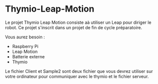 # Thymio-Leap-Motion

Le projet Thymio Leap Motion consiste aà utiliser un Leap pour diriger le robot. Ce projet s'inscrit dans un projet de fin de cycle préparatoire.

Vous aurez besoin :

- Raspberry Pi
- Leap Motion
- Batterie externe
- Thymio

Le fichier Client et Sample2 sont deux fichier que vous devrez utiliser sur votre ordinateur pour communiquer avec le thymio et le fichier serveur.
